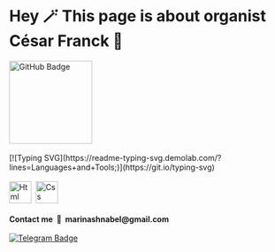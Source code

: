# Hey 🪄 This page is about organist César Franck 🎹
<a href="https://ssshnabel.github.io/Cesar-Franck/">
  <img src="https://img.shields.io/badge/See the result-ff69b4" width="150" alt="GitHub Badge"/>
</a>
<br>
<br>
[![Typing SVG](https://readme-typing-svg.demolab.com/?lines=Languages+and+Tools;)](https://git.io/typing-svg)
<br>
<br>
<div>
  <img src="https://cdn.jsdelivr.net/gh/devicons/devicon/icons/html5/html5-original-wordmark.svg" alt="Html" width="40" height="40"/>&nbsp;
  <img src="https://cdn.jsdelivr.net/gh/devicons/devicon/icons/css3/css3-original-wordmark.svg" alt="Css" width="40" height="40"/>&nbsp;
</div>
<br>
<b>Contact me &nbsp;💬&nbsp; marinashnabel@gmail.com</b>
<br>
<br>
<a href="https://t.me/shnabelll">
  <img src="https://img.shields.io/badge/Telegram-informational?logo=telegram&logoColor=white&style=for-the-badge" alt="Telegram Badge"/>
</a>

